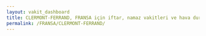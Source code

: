 ```yaml
---
layout: vakit_dashboard
title: CLERMONT-FERRAND, FRANSA için iftar, namaz vakitleri ve hava durumu - ilçe/eyalet seç
permalink: /FRANSA/CLERMONT-FERRAND/
---
```


<script type="text/javascript">
  var GLOBAL_COUNTRY = 'FRANSA';
  var GLOBAL_CITY = 'CLERMONT-FERRAND';
  var GLOBAL_STATE = '';
  var lat = 72;
  var lon = 21;
</script>
